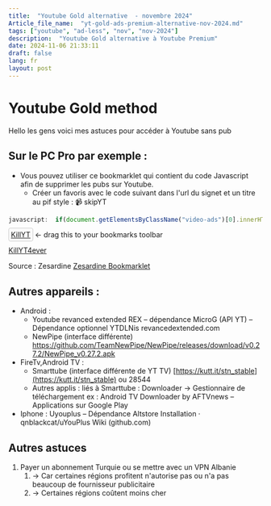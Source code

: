 ```yaml
--- 
title:  "Youtube Gold alternative  - novembre 2024"
Article_file_name:  "yt-gold-ads-premium-alternative-nov-2024.md"
tags: ["youtube", "ad-less", "nov", "nov-2024"]
description:  "Youtube Gold alternative à Youtube Premium"
date: 2024-11-06 21:33:11
draft: false 
lang: fr
layout: post
---
```


# Youtube Gold method

Hello les gens voici mes astuces pour accéder à Youtube sans pub



## Sur le PC Pro par exemple : 
- Vous pouvez utiliser ce bookmarklet qui contient du code Javascript afin de supprimer les pubs sur Youtube.
    - Créer un favoris avec le code suivant dans l'url du signet et un titre au pif style : 📹 skipYT



```javascript
javascript:  if(document.getElementsByClassName("video-ads")[0].innerHTML !==""){  var banner = false;  for(var i = 0; i < document.getElementsByClassName("ytp-ad-overlay-close-button").length; i++){ document.getElementsByClassName("ytp-ad-overlay-close-button")[i].click(); banner = true;}  if(banner === false){ document.getElementsByClassName("html5-main-video")[0].currentTime = document.getElementsByClassName("html5-main-video")[0].duration; document.getElementsByClassName("ytp-ad-skip-button")[0].click();}  } void 0;
```



<p><a style="border: 1px solid #CCCCCC; background: #FAFAFA; padding: 4px; border-radius: 4px;" href="javascript:void%20function(){javascript:if(%22%22!==document.getElementsByClassName(%22video-ads%22)[0].innerHTML){for(var%20a=!1,b=0;b%3Cdocument.getElementsByClassName(%22ytp-ad-overlay-close-button%22).length;b++)document.getElementsByClassName(%22ytp-ad-overlay-close-button%22)[b].click(),a=!0;!1===a%26%26(document.getElementsByClassName(%22html5-main-video%22)[0].currentTime=document.getElementsByClassName(%22html5-main-video%22)[0].duration,document.getElementsByClassName(%22ytp-ad-skip-button%22)[0].click())}}();">KillYT</a> &lt;- drag this to your bookmarks toolbar</p>



[KillYT4ever](javascript:void%20function(){javascript:if(%22%22!==document.getElementsByClassName(%22video-ads%22)[0].innerHTML){for(var%20a=!1,b=0;b%3Cdocument.getElementsByClassName(%22ytp-ad-overlay-close-button%22).length;b++)document.getElementsByClassName(%22ytp-ad-overlay-close-button%22)[b].click(),a=!0;!1===a%26%26(document.getElementsByClassName(%22html5-main-video%22)[0].currentTime=document.getElementsByClassName(%22html5-main-video%22)[0].duration,document.getElementsByClassName(%22ytp-ad-skip-button%22)[0].click())}}();)


Source :  Zesardine [Zesardine Bookmarklet](https://youtu.be/9ibhQW2C1-M?feature=shared&t=445)





## Autres appareils : 


- Android :
    - Youtube revanced extended REX – dépendance MicroG (API YT) – Dépendance optionnel  YTDLNis  revancedextended.com
    - NewPipe (interface différente) https://github.com/TeamNewPipe/NewPipe/releases/download/v0.27.2/NewPipe_v0.27.2.apk
- FireTv,Android TV : 
    - Smarttube (interface différente de YT TV)  [https://kutt.it/stn_stable](https://kutt.it/stn_stable) ou 28544
    - Autres applis : liés à Smarttube : Downloader  -> Gestionnaire de téléchargement ex : Android TV Downloader by AFTVnews – Applications sur Google Play
- Iphone : Uyouplus – Dépendance Altstore Installation · qnblackcat/uYouPlus Wiki (github.com)

## Autres astuces 

1. Payer un abonnement Turquie ou se mettre avec un VPN Albanie 
    1. -> Car certaines régions profitent n'autorise pas ou n'a pas beaucoup de fournisseur publicitaire
    1. -> Certaines régions coûtent moins cher 